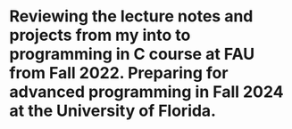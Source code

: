 # Reviewing the lecture notes and projects from my into to programming in C course at FAU from Fall 2022. Preparing for advanced programming in Fall 2024 at the University of Florida.
